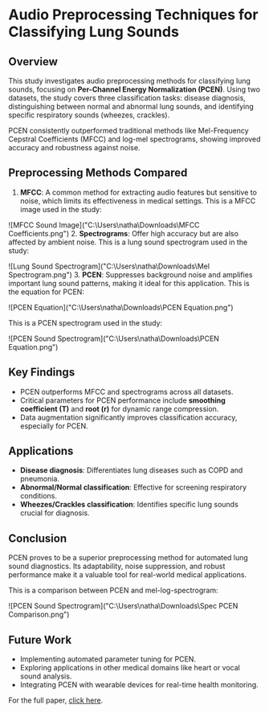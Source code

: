 
# Audio Preprocessing Techniques for Classifying Lung Sounds

## Overview
This study investigates audio preprocessing methods for classifying lung sounds, focusing on **Per-Channel Energy Normalization (PCEN)**. Using two datasets, the study covers three classification tasks: disease diagnosis, distinguishing between normal and abnormal lung sounds, and identifying specific respiratory sounds (wheezes, crackles).

PCEN consistently outperformed traditional methods like Mel-Frequency Cepstral Coefficients (MFCC) and log-mel spectrograms, showing improved accuracy and robustness against noise.

## Preprocessing Methods Compared
1. **MFCC**: A common method for extracting audio features but sensitive to noise, which limits its effectiveness in medical settings.
This is a MFCC image used in the study:

![MFCC Sound Image]("C:\Users\natha\Downloads\MFCC Coefficients.png")
2. **Spectrograms**: Offer high accuracy but are also affected by ambient noise.
This is a lung sound spectrogram used in the study:

![Lung Sound Spectrogram]("C:\Users\natha\Downloads\Mel Spectrogram.png")
3. **PCEN**: Suppresses background noise and amplifies important lung sound patterns, making it ideal for this application.
This is the equation for PCEN:

![PCEN Equation]("C:\Users\natha\Downloads\PCEN Equation.png")

This is a PCEN spectrogram used in the study:

![PCEN Sound Spectrogram]("C:\Users\natha\Downloads\PCEN Equation.png")

## Key Findings
- PCEN outperforms MFCC and spectrograms across all datasets.
- Critical parameters for PCEN performance include **smoothing coefficient (T)** and **root (r)** for dynamic range compression.
- Data augmentation significantly improves classification accuracy, especially for PCEN.

## Applications
- **Disease diagnosis**: Differentiates lung diseases such as COPD and pneumonia.
- **Abnormal/Normal classification**: Effective for screening respiratory conditions.
- **Wheezes/Crackles classification**: Identifies specific lung sounds crucial for diagnosis.

## Conclusion
PCEN proves to be a superior preprocessing method for automated lung sound diagnostics. Its adaptability, noise suppression, and robust performance make it a valuable tool for real-world medical applications.

This is a comparison between PCEN and mel-log-spectrogram:

![PCEN Sound Spectrogram]("C:\Users\natha\Downloads\Spec PCEN Comparison.png")

## Future Work
- Implementing automated parameter tuning for PCEN.
- Exploring applications in other medical domains like heart or vocal sound analysis.
- Integrating PCEN with wearable devices for real-time health monitoring.

For the full paper, [click here]("C:\Users\natha\Downloads\Ma_Nathan_Paper.pdf").
